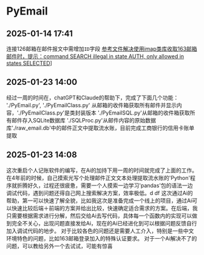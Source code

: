 # PyEmail

## 2025-01-14 17:41

连接126邮箱在邮件报文中需增加`ID`字段
[参考文件解决使用imap类库收取163邮箱邮件时，提示：command SEARCH illegal in state AUTH, only allowed in states SELECTED](https://blog.csdn.net/j326214730/article/details/119872496)]

## 2025-01-23 14:00

经过一周的时间在，chatGPT和Claude的帮助下，完成了下面几个功能：
'./PyEmail.py', './PyEmailClass.py' 从邮箱的收件箱获取所有邮件并显示内容，'./PyEmailClass.py'是类封装版本
'./PyEmailSQL.py'从邮箱的收件箱获取所有邮件存入SQLite数据库
'./SQLProc.py'从邮件内容的原始数据库'./raw_email.db'中的邮件正文中提取流水账，目前完成工商银行的信用卡账单提取

## 2025-01-23 14:08

这次重启个人记账软件的编写，在Ai的加持下用一周的时间就完成了上面的工作。在4年前的时候，自己摸索光写个处理邮件正文文本处理提取流水账的'Python'程序就折腾好久，过程还很疲惫，需要一个人摸索一边学习'pandas'包的语法一边调试代码，遇到问题还得自己网上搜索解决方案，效率极低。d   df
这次通过Ai的帮助，第一可以快速了解全貌，比如我这次是准备完成一个线上的项目，通过Ai可以快速比较后端＋前端的方案并给出比较，快速确定适合需求的方案。在后端，我只需要根据需求进行分解，然后交给Ai去写代码，具体每一个函数内的实现可以做到完全不关心，出现问题直接发给Ai，现在的Ai已经进化到可以根据问题反馈自行加入调试代码的地步。
对于比较各色的问题还是需要人工介入，特别是一些中文环境特色的问题，比如163邮箱登录加入的特殊认证要求。
对于一个Ai解决不了的问题，可以教给另外一个去试试，可能有惊喜

